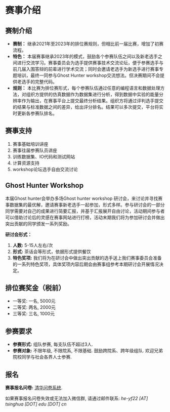 # 赛事介绍

## 赛制介绍

- **赛制：** 继承2021年至2023年的排位赛规则，但相比前一届比赛，增加了初赛流程。
- **特色：** 本届赛事继承2023年的模式，鼓励各个参赛队伍之间以及新老选手之间进行交流学习。赛事委员会为选手提供赛事技术交流论坛，便于参赛选手与前几届入围答辩的前辈进行学术交流；同时会邀请老选手为新选手进行赛事专题培训，最终一同参与Ghost Hunter workshop交流想法。但决赛期间不会提供老选手的完整代码。
- **规则：** 本比赛为排位赛形式，每个参赛队伍通过任意的编程语言和数据处理方法，对组织方提供的仿真数据作为数据集进行分析，得到数据中实验的能量分辨率作为输出，在赛事平台上提交最终分析结果。组织方将通过评判选手提交的结果与标准数据之间的差异，给出评分排名。结果可以多次提交，平台将实时更新各参赛队排名。

## 赛事支持

1. 赛事基础培训讲座
2. 赛事往届参赛队员讲座
3. 训练数据集、IO代码和测试网站
4. 计算资源支持
5. workshop论坛选手自由交流讨论

## Ghost Hunter Workshop

本届Ghost hunter会举办多场Ghost hunter workshop 研讨会，来讨论并寻找赛事数据集的最优解，邀请赛事新老选手一起参加，形式多样。参与研讨会的一部分同学需要对自己的成果进行简要汇报，并基于汇报展开自由讨论，活动期间参与者可以借助讨论后的灵感在赛事网站进行打榜，活动末期我们将为参加研讨会并做出突出贡献的同学颁发一系列奖励。

**研讨会形式：**
1. **人数:** 5-15人左右/次
2. **形式:** 茶话会等形式，依据形式提供餐饮
3. **特色奖项:** 我们将为在研讨会中做出突出贡献的选手送上我们赛事委员会准备的一系列特色奖项，具体奖项内容后期会由赛事组参考本期研讨会开展情况决定。

## 排位赛奖金（税前）

- 一等奖: 一名, 5000元
- 二等奖: 两名, 2000元
- 三等奖: 三名, 1000元

## 参赛要求

- **参赛形式:** 组队参赛, 每支队伍不超过3人.
- **参赛对象:** 不限年级, 不限院系, 不限基础. 鼓励跨院系、跨年级组队. 欢迎兄弟院校同学与社会各界人士参赛.

## 报名

**赛事报名问卷:** [清华问卷系统](http://wenjuan.tsinghua.edu.cn/s/ZfqMf2/).

如果赛事报名问卷失效或无法加入微信群, 请通过邮件联系: *he-yf22 [AT] tsinghua [DOT] edu [DOT] cn*
